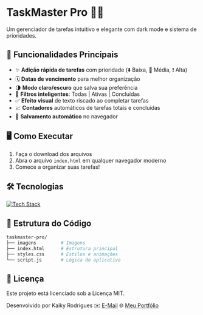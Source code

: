 # TaskMaster Pro 📝✅

Um gerenciador de tarefas intuitivo e elegante com dark mode e sistema de prioridades.

## 📌 Funcionalidades Principais

- ✨ **Adição rápida de tarefas** com prioridade (⬇️ Baixa, 🔵 Média, ❗ Alta)
- 🗓 **Datas de vencimento** para melhor organização
- 🌗 **Modo claro/escuro** que salva sua preferência
- 🔘 **Filtros inteligentes**: Todas | Ativas | Concluídas
- ✅ **Efeito visual** de texto riscado ao completar tarefas
- 📈 **Contadores** automáticos de tarefas totais e concluídas
- 💾 **Salvamento automático** no navegador

## 🖥 Como Executar

1. Faça o download dos arquivos
2. Abra o arquivo `index.html` em qualquer navegador moderno
3. Comece a organizar suas tarefas!

## 🛠 Tecnologias

[![Tech Stack](https://skillicons.dev/icons?i=html,css,js)](https://skillicons.dev)

## 🎨 Estrutura do Código

```bash
taskmaster-pro/
├── imagens         # Imagens
├── index.html      # Estrutura principal
├── styles.css      # Estilos e animações
└── script.js       # Lógica do aplicativo
```

## 📝 Licença
Este projeto está licenciado sob a Licença MIT.

Desenvolvido por Kaiky Rodrigues
✉️ [E-Mail](mailto:kaiky.rodrigues039@gmail.com)
🌐 [Meu Portfólio](https://kkrodrigues021.github.io/portfolio/)
